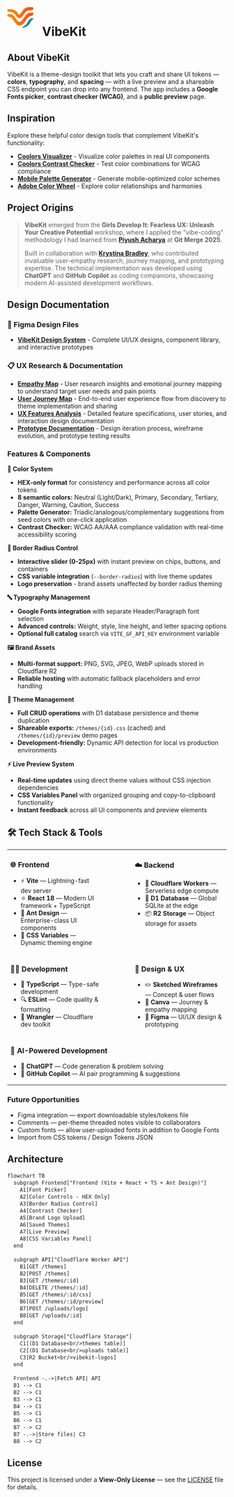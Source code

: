 <img src="frontend/public/brand/VibeKit_Logo.svg" alt="VibeKit Logo" width="60" align="left" style="margin-right: 20px;" />

# VibeKit

## About VibeKit

VibeKit is a theme-design toolkit that lets you craft and share UI tokens — **colors**, **typography**, and **spacing** — with a live preview and a shareable CSS endpoint you can drop into any frontend. The app includes a **Google Fonts picker**, **contrast checker (WCAG)**, and a **public preview** page.

## Inspiration

Explore these helpful color design tools that complement VibeKit's functionality:

- **[Coolors Visualizer](https://coolors.co/visualizer/880d1e-dd2d4a-f26a8d-f49cbb-cbeef3)** - Visualize color palettes in real UI components
- **[Coolors Contrast Checker](https://coolors.co/contrast-checker/112a46-acc8e5)** - Test color combinations for WCAG compliance
- **[Mobile Palette Generator](https://mobilepalette.colorion.co/)** - Generate mobile-optimized color schemes
- **[Adobe Color Wheel](https://color.adobe.com/create/color-wheel)** - Explore color relationships and harmonies

## Project Origins

> **VibeKit** emerged from the **Girls Develop It: Fearless UX: Unleash Your Creative Potential** workshop, where I applied the "vibe-coding" methodology I had learned from [**Piyush Acharya**](https://github.com/VerisimilitudeX) at **Git Merge 2025**.
>
> Built in collaboration with [**Krystina Bradley**](https://github.com/kscott2016), who contributed invaluable user-empathy research, journey mapping, and prototyping expertise. The technical implementation was developed using **ChatGPT** and **GitHub Copilot** as coding companions, showcasing modern AI-assisted development workflows.

## Design Documentation

### 🎨 Figma Design Files

- **[VibeKit Design System](https://www.figma.com/design/wpXKuArJk5VSirui5fZzyi/VibeKit?node-id=0-1&t=6y1SZvfkssgYviG3-1)** - Complete UI/UX designs, component library, and interactive prototypes

### 📋 UX Research & Documentation

- **[Empathy Map](frontend/public/pdf/Empathy%20Map.pdf)** - User research insights and emotional journey mapping to understand target user needs and pain points
- **[User Journey Map](frontend/public/pdf/Journey%20Map.pdf)** - End-to-end user experience flow from discovery to theme implementation and sharing
- **[UX Features Analysis](frontend/public/pdf/UX%20Features.pdf)** - Detailed feature specifications, user stories, and interaction design documentation
- **[Prototype Documentation](frontend/public/pdf/Prototype.pdf)** - Design iteration process, wireframe evolution, and prototype testing results

### Features & Components

**🎨 Color System**

- **HEX-only format** for consistency and performance across all color tokens
- **8 semantic colors:** Neutral (Light/Dark), Primary, Secondary, Tertiary, Danger, Warning, Caution, Success
- **Palette Generator:** Triadic/analogous/complementary suggestions from seed colors with one-click application
- **Contrast Checker:** WCAG AA/AAA compliance validation with real-time accessibility scoring

**🔄 Border Radius Control**

- **Interactive slider (0-25px)** with instant preview on chips, buttons, and containers
- **CSS variable integration** (`--border-radius`) with live theme updates
- **Logo preservation** - brand assets unaffected by border radius theming

**🔤 Typography Management**

- **Google Fonts integration** with separate Header/Paragraph font selection
- **Advanced controls:** Weight, style, line height, and letter spacing options
- **Optional full catalog** search via `VITE_GF_API_KEY` environment variable

**🖼️ Brand Assets**

- **Multi-format support:** PNG, SVG, JPEG, WebP uploads stored in Cloudflare R2
- **Reliable hosting** with automatic fallback placeholders and error handling

**💾 Theme Management**

- **Full CRUD operations** with D1 database persistence and theme duplication
- **Shareable exports:** `/themes/{id}.css` (cached) and `/themes/{id}/preview` demo pages
- **Development-friendly:** Dynamic API detection for local vs production environments

**⚡ Live Preview System**

- **Real-time updates** using direct theme values without CSS injection dependencies
- **CSS Variables Panel** with organized grouping and copy-to-clipboard functionality
- **Instant feedback** across all UI components and preview elements

## 🛠️ Tech Stack & Tools

<table style="border: none; border-collapse: collapse;">
<tr style="border: none;">
<td style="border: none; vertical-align: top; padding-right: 40px;">

### 🌐 Frontend

- ⚡ **Vite** — Lightning-fast dev server
- ⚛️ **React 18** — Modern UI framework + TypeScript
- 🐜 **Ant Design** — Enterprise-class UI components
- 🎨 **CSS Variables** — Dynamic theming engine

</td>
<td style="border: none; vertical-align: top; padding-left: 40px;">

### ☁️ Backend

- 🔧 **Cloudflare Workers** — Serverless edge compute
- 💾 **D1 Database** — Global SQLite at the edge
- 📦 **R2 Storage** — Object storage for assets

</td>
</tr>
<tr style="border: none;">
<td style="border: none; vertical-align: top; padding-right: 40px;">

### 👨‍💻 Development

- 📘 **TypeScript** — Type-safe development
- 🔍 **ESLint** — Code quality & formatting
- 🔨 **Wrangler** — Cloudflare dev toolkit

</td>
<td style="border: none; vertical-align: top; padding-left: 40px;">

### 🎨 Design & UX

- ✏️ **Sketched Wireframes** — Concept & user flows
- 🎯 **Canva** — Journey & empathy mapping
- 🔷 **Figma** — UI/UX design & prototyping

</td>
</tr>
<tr style="border: none;">
<td colspan="2" style="border: none;">

### 🤖 AI-Powered Development

- 💬 **ChatGPT** — Code generation & problem solving
- 🧠 **GitHub Copilot** — AI pair programming & suggestions

</td>
</tr>
</table>

### Future Opportunities

- Figma integration — export downloadable styles/tokens file
- Comments — per-theme threaded notes visible to collaborators
- Custom fonts — allow user-uploaded fonts in addition to Google Fonts
- Import from CSS tokens / Design Tokens JSON

## Architecture

```mermaid
flowchart TB
  subgraph Frontend["Frontend (Vite + React + TS + Ant Design)"]
    A1[Font Picker]
    A2[Color Controls - HEX Only]
    A3[Border Radius Control]
    A4[Contrast Checker]
    A5[Brand Logo Upload]
    A6[Saved Themes]
    A7[Live Preview]
    A8[CSS Variables Panel]
  end

  subgraph API["Cloudflare Worker API"]
    B1[GET /themes]
    B2[POST /themes]
    B3[GET /themes/:id]
    B4[DELETE /themes/:id]
    B5[GET /themes/:id/css]
    B6[GET /themes/:id/preview]
    B7[POST /uploads/logo]
    B8[GET /uploads/:id]
  end

  subgraph Storage["Cloudflare Storage"]
    C1[(D1 Database<br/>themes table)]
    C2[(D1 Database<br/>uploads table)]
    C3[R2 Bucket<br/>vibekit-logos]
  end

  Frontend -.->|Fetch API| API
  B1 --> C1
  B2 --> C1
  B3 --> C1
  B4 --> C1
  B5 --> C1
  B6 --> C1
  B7 --> C2
  B7 -.->|Store files| C3
  B8 --> C2
```

## License

This project is licensed under a **View-Only License** — see the [LICENSE](./LICENSE) file for details.
